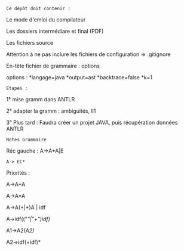 	Ce dépôt doit contenir :
	
Le mode d'emloi du compilateur

Les dossiers intermédiare et final (PDF)

Les fichiers source

Attention à ne pas inclure les fichiers de configuration => .gitignore

En-tête fichier de grammaire : options 

options : *langage=java *output=ast *backtrace=false *k=1


	Etapes :
1° mise gramm dans ANTLR 

2° adapter la gramm : ambiguités, ll1

3° Plus tard :
Faudra créer un projet JAVA, puis récupération données ANTLR


	Notes Grammaire
Réc gauche :
	A->A*A|E
	
	A-> EC*


Priorités :
	
A->A+A

A->A*A
	
A->A(+|*)A | idf

A->idf(("*"|"+")idf)*

A1->A2(*A2)*

A2->idf(+idf)*






